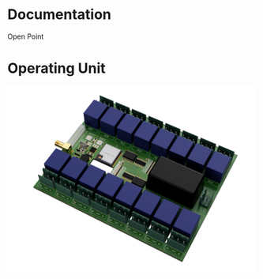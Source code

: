 # Documentation

Open Point

# Operating Unit

![function_graphic](cu-eagle\images\esp-module-cu.png)
